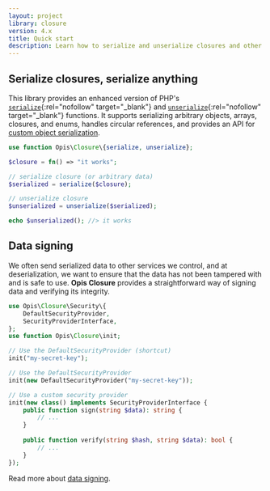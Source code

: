 ```yaml
---
layout: project
library: closure
version: 4.x
title: Quick start
description: Learn how to serialize and unserialize closures and other arbitrary data
---
```


## Serialize closures, serialize anything

This library provides an enhanced version of PHP's
[`serialize`](https://www.php.net/manual/en/function.serialize.php){:rel="nofollow" target="_blank"} and 
[`unserialize`](https://www.php.net/manual/en/function.unserialize.php){:rel="nofollow" target="_blank"} functions.
It supports serializing arbitrary objects, arrays, closures, and enums, handles circular references, and provides an 
API for [custom object serialization](./objects.html).

```php
use function Opis\Closure\{serialize, unserialize};

$closure = fn() => "it works";

// serialize closure (or arbitrary data)
$serialized = serialize($closure);

// unserialize closure
$unserialized = unserialize($serialized);

echo $unserialized(); //> it works
```

## Data signing

We often send serialized data to other services we control, and at deserialization, we want to ensure 
that the data has not been tampered with and is safe to use. **Opis Closure** provides a straightforward 
way of signing data and verifying its integrity.

```php
use Opis\Closure\Security\{
    DefaultSecurityProvider,
    SecurityProviderInterface,
};
use function Opis\Closure\init;

// Use the DefaultSecurityProvider (shortcut)
init("my-secret-key");

// Use the DefaultSecurityProvider
init(new DefaultSecurityProvider("my-secret-key"));

// Use a custom security provider
init(new class() implements SecurityProviderInterface {
    public function sign(string $data): string {
        // ...
    }
    
    public function verify(string $hash, string $data): bool {
        // ...
    }
});
```

Read more about [data signing](./security.html).
